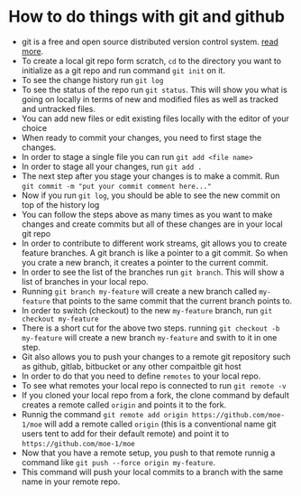 # How to do things with git and github

- git is a free and open source distributed version control system. [read more](https://git-scm.com/).
- To create a local git repo form scratch, `cd` to the directory you want to initialize as a git repo and run command `git init` on it.
- To see the change history run `git log`
- To see the status of the repo run `git status`. This will show you what is going on locally in terms of new and modified files as well as tracked and untracked files.
- You can add new files or edit existing files locally with the editor of your choice
- When ready to commit your changes, you need to first stage the changes.
- In order to stage a single file you can run `git add <file name>`
- In order to stage all your changes, run `git add .`
- The next step after you stage your changes is to make a commit. Run `git commit -m "put your commit comment here..."`
- Now if you run `git log`, you should be able to see the new commit on top of the history log
- You can follow the steps above as many times as you want to make changes and create commits but all of these changes are in your local git repo
- In order to contribute to different work streams, git allows you to create feature branches. A git branch is like a pointer to a git commit. So when you crate a new branch, it creates a pointer to the current commit.
- In order to see the list of the branches run `git branch`. This will show a list of branches in your local repo.
- Running `git branch my-feature` will create a new branch called `my-feature` that points to the same commit that the current branch points to.
- In order to switch (checkout) to the new `my-feature` branch, run `git checkout my-feature`
- There is a short cut for the above two steps. running `git checkout -b my-feature` will create a new branch `my-feature` and swith to it in one step.
- Git also allows you to push your changes to a remote git repository such as github, gitlab, bitbucket or any other compaitble git host
- In order to do that you need to define `remotes` to your local repo. 
- To see what remotes your local repo is connected to run `git remote -v`
- If you cloned your local repo from a fork, the clone command by default creates a remote called `origin` and points it to the fork.
- Runnig the command `git remote add origin https://github.com/moe-1/moe` will add a remote called `origin` (this is a conventional name git users tent to add for their default remote) and point it to `https://github.com/moe-1/moe`
- Now that you have a remote setup, you push to that remote runnig a command like `git push --force origin my-feature`. 
- This command will push your local commits to a branch with the same name in your remote repo. 
